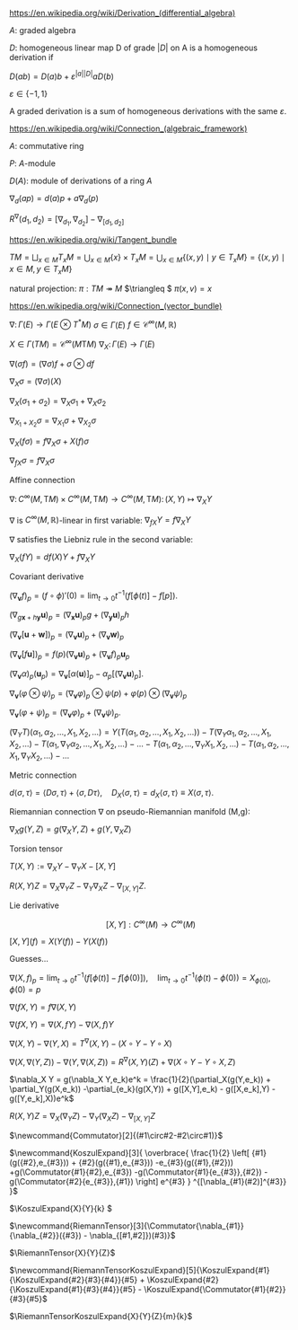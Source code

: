  https://en.wikipedia.org/wiki/Derivation_(differential_algebra) 

$A$: graded algebra

$D$: homogeneous linear map D of grade $|D|$ on A is a homogeneous derivation if

$D(ab) = D(a)b + \varepsilon^{|a||D|}aD(b)$

$\varepsilon\in\{-1,1\}$

A graded derivation is a sum of homogeneous derivations with the same $\varepsilon$.

https://en.wikipedia.org/wiki/Connection_(algebraic_framework) 

$A$: commutative ring

$P$: $A$-module

$D(A)$: module of derivations of a ring $A$

$\nabla_d(ap) = d(a)p + a\nabla_d(p)$

$R^\nabla(d_1,d_2) = [\nabla_{d_1},\nabla_{d_2}]-\nabla_{[d_1,d_2]}$

 https://en.wikipedia.org/wiki/Tangent_bundle 

$TM = \bigsqcup_{x \in M} T_xM = \bigcup_{x \in M} \left\{x\right\} \times T_xM = \bigcup_{x \in M} \left\{(x, y) \mid y \in T_xM\right\} = \left\{ (x, y) \mid x \in M,\, y \in T_xM \right\}$

natural projection: $\pi : TM \twoheadrightarrow M$ $\triangleq $ $\pi(x, v) = x$

https://en.wikipedia.org/wiki/Connection_(vector_bundle) 

$\nabla\colon\Gamma(E)\to\Gamma(E\otimes T^*M)$
$\sigma\in\Gamma(E)$
$f\in \mathcal{C}^\infty(M,\mathbb{R})$

$X\in\Gamma(TM)=\mathcal{C}^\infty(M\mathrm{T}M)$
$\nabla_X\colon\Gamma(E)\to\Gamma(E)$

$\nabla(\sigma f) = (\nabla\sigma)f + \sigma\otimes df$

$\nabla_X\sigma=(\nabla\sigma)(X)$

$\nabla_X(\sigma_1 + \sigma_2) = \nabla_X\sigma_1 + \nabla_X\sigma_2$

$\nabla_{X_1 + X_2}\sigma = \nabla_{X_1}\sigma + \nabla_{X_2}\sigma$

$\nabla_{X}(f\sigma) = f\nabla_X\sigma + X(f)\sigma$

$\nabla_{fX}\sigma = f\nabla_X\sigma$



Affine connection

$\nabla\colon C^\infty(M,\mathrm{T}M)\times C^\infty(M,\mathrm{T}M) \to C^\infty(M,\mathrm{T}M)\colon(X,Y) \mapsto \nabla_X Y$

$\nabla$ is $C^\infty(M,\mathbb{R})$-linear in first variable:
$\nabla_{fX}Y=f\nabla_{X}Y$

$\nabla$ satisfies the Liebniz rule in the second variable:

$\nabla_X(fY)=df(X)Y+f\nabla_{X}Y$



Covariant derivative

$\left(\nabla_\mathbf{v} f\right)_p = \left(f \circ \phi\right)'\left(0\right) = \lim_{t \to 0}t^{-1}\left(f\left[\phi\left(t\right)\right] - f\left[p\right]\right).$

$\left(\nabla_{g\mathbf{x} + h\mathbf{y}} \mathbf{u}\right)_p = \left(\nabla_\mathbf{x} \mathbf{u}\right)_p g + \left(\nabla_\mathbf{y} \mathbf{u}\right)_p h$

$\left(\nabla_\mathbf{v}\left[\mathbf{u} + \mathbf{w}\right]\right)_p = \left(\nabla_\mathbf{v} \mathbf{u}\right)_p + \left(\nabla_\mathbf{v} \mathbf{w}\right)_p$

$\left(\nabla_\mathbf{v} \left[f\mathbf{u}\right]\right)_p = f(p)\left(\nabla_\mathbf{v} \mathbf{u})_p + (\nabla_\mathbf{v}f\right)_p\mathbf{u}_p$

$\left(\nabla_\mathbf{v}\alpha\right)_p \left(\mathbf{u}_p\right) = \nabla_\mathbf{v}\left[\alpha\left(\mathbf{u}\right)\right]_p - \alpha_p\left[\left(\nabla_\mathbf{v}\mathbf{u}\right)_p\right].$

$\nabla_\mathbf{v}\left(\varphi \otimes \psi\right)_p = \left(\nabla_\mathbf{v}\varphi\right)_p \otimes \psi(p) + \varphi(p) \otimes \left(\nabla_\mathbf{v}\psi\right)_p$

$\nabla_\mathbf{v}(\varphi + \psi)_p = (\nabla_\mathbf{v}\varphi)_p + (\nabla_\mathbf{v}\psi)_p.$

$(\nabla_Y T)\left(\alpha_1, \alpha_2, \ldots, X_1, X_2, \ldots\right) = Y\left(T\left(\alpha_1,\alpha_2, \ldots, X_1, X_2, \ldots\right)\right) - T\left(\nabla_Y\alpha_1, \alpha_2, \ldots, X_1, X_2, \ldots\right) - T\left(\alpha_1, \nabla_Y\alpha_2, \ldots, X_1, X_2, \ldots\right) - \ldots - T\left(\alpha_1, \alpha_2, \ldots, \nabla_YX_1, X_2, \ldots\right) -  T\left(\alpha_1, \alpha_2, \ldots, X_1, \nabla_YX_2, \ldots\right) - \ldots$



Metric connection

$d \langle \sigma,\tau\rangle = \langle D\sigma,\tau\rangle + \langle \sigma,D \tau\rangle,\quad D_X \langle \sigma,\tau\rangle = d_X \langle \sigma,\tau\rangle \equiv X\langle \sigma,\tau\rangle.$

Riemannian connection $\nabla$ on pseudo-Riemannian manifold (M,g):

$\nabla_Xg(Y,Z)=g(\nabla_XY,Z)+g(Y,\nabla_XZ)$



Torsion tensor

$T(X, Y) := \nabla_X Y - \nabla_Y X - [X,Y]$

$R(X, Y)Z = \nabla_X\nabla_YZ - \nabla_Y\nabla_XZ - \nabla_{[X, Y]}Z.$



Lie derivative

$$[X,Y]: C^\infty(M) \rightarrow C^\infty(M)$$

$[X,Y](f) = X(Y(f)) - Y(X(f))$



Guesses...

$\nabla(X,f)_p=\lim_{t \to 0}t^{-1}\left(f\left[\phi\left(t\right)\right] - f\left[\phi(0)\right]\right),\quad \lim_{t \to 0}t^{-1}(\phi(t) - \phi(0))= X_{\phi(0)},\quad \phi(0)=p$

$\nabla(fX,Y) = f\nabla(X,Y)$

$\nabla(fX,Y)=\nabla(X,fY)-\nabla(X,f)Y$

$\nabla(X,Y)-\nabla(Y,X)=T^\nabla(X,Y)-(X\circ Y - Y\circ X)$

$\nabla(X,\nabla(Y,Z))-\nabla(Y,\nabla(X,Z)) = R^\nabla(X,Y)(Z) + \nabla(X\circ Y - Y\circ X,Z)$



$\nabla_X Y = g(\nabla_X Y,e_k)e^k = \frac{1}{2}(\partial_X(g(Y,e_k)) + \partial_Y(g(X,e_k)) -\partial_{e_k}(g(X,Y)) + g([X,Y],e_k) - g([X,e_k],Y) - g([Y,e_k],X))e^k$

$R(X,Y)Z = \nabla_X(\nabla_Y Z)-\nabla_Y(\nabla_X Z) - \nabla_{[X,Y]}Z$

$\newcommand{Commutator}[2]{(#1\circ#2-#2\circ#1)}$

$\newcommand{KoszulExpand}[3]{
\overbrace{
\frac{1}{2}
\left[
{#1}(g({#2},e_{#3}))
+
{#2}(g({#1},e_{#3}))
-e_{#3}(g({#1},{#2}))
+g(\Commutator{#1}{#2},e_{#3})
-g(\Commutator{#1}{e_{#3}},{#2})
-g(\Commutator{#2}{e_{#3}},{#1})
\right]
e^{#3}
}
^{[\nabla_{#1}(#2)]^{#3}}
}$


$\KoszulExpand{X}{Y}{k} $

$\newcommand{RiemannTensor}[3]{\Commutator{\nabla_{#1}}{\nabla_{#2}}({#3}) - \nabla_{[#1,#2]})(#3)}$

$\RiemannTensor{X}{Y}{Z}$

$\newcommand{RiemannTensorKoszulExpand}[5]{\KoszulExpand{#1}{\KoszulExpand{#2}{#3}{#4}}{#5} + \KoszulExpand{#2}{\KoszulExpand{#1}{#3}{#4}}{#5} - \KoszulExpand{\Commutator{#1}{#2}}{#3}{#5}$

$\RiemannTensorKoszulExpand{X}{Y}{Z}{m}{k}$





